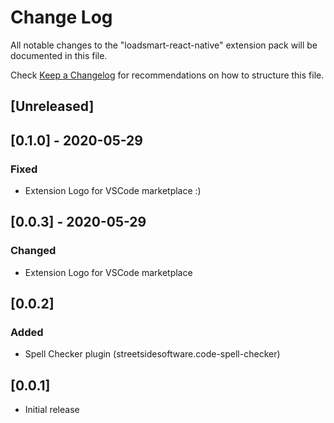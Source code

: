 # Change Log

All notable changes to the "loadsmart-react-native" extension pack will be documented in this file.

Check [Keep a Changelog](http://keepachangelog.com/) for recommendations on how to structure this file.

## [Unreleased]

## [0.1.0] - 2020-05-29
### Fixed
- Extension Logo for VSCode marketplace :)

## [0.0.3] - 2020-05-29
### Changed
- Extension Logo for VSCode marketplace

## [0.0.2]
### Added
- Spell Checker plugin (streetsidesoftware.code-spell-checker)

## [0.0.1]
- Initial release
